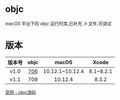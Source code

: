 # objc

*macOS* 平台下的 *objc* 运行时库,已补充 *.h* 文件,可调试


# 版本

|版本号|objc|macOS|Xcode| 
|:-:|:-:|:-:|:-:|
|v1.0|[706](http://www.iosugar.com/2017/02/11/objc-706-project-structures/)|10.12.1~10.12.4|8.1~8.2.1|
|v1.1|709|10.12.4|8.3.2|

[官网 - objc源码](http://opensource.apple.com/)

